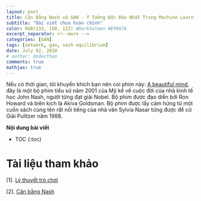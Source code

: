 ```yaml
---
layout: post
title: Cân Bằng Nash và GAN - Ý Tưởng Độc Đáo Nhất Trong Machine Learning Thập Niên 2010-2020
subtitle: "Bài viết chưa hoàn chỉnh"
color: RGB(233, 150, 122) #DarkSalmon #E9967A
excerpt_separator: <!--more -->
categories: [GAN]
tags: [network, gan, nash equilibrium]
date: July 02, 2020
# author: doducthao
comments: true
mathjax: true
---
```


Nếu có thời gian, tôi khuyến khích bạn nên coi phim này: [A beautiful mind](https://www.imdb.com/title/tt0268978/?ref_=vp_back), đây là một bộ phim tiểu sử năm 2001 của Mỹ kể về cuộc đời của nhà kinh tế học John Nash, người từng đạt giải Nobel. Bộ phim được đạo diễn bởi Ron Howard và biên kịch là Akiva Goldsman. Bộ phim được lấy cảm hứng từ một cuốn sách cùng tên rất nổi tiếng của nhà văn Sylvia Nasar từng được đề cử Giải Pulitzer năm 1988.

**Nội dung bài viết**

* TOC
{:toc}

# Tài liệu tham khảo

[1]. [Lý thuyết trò chơi](https://vi.wikipedia.org/wiki/L%C3%BD_thuy%E1%BA%BFt_tr%C3%B2_ch%C6%A1i)

[2]. [Cân bằng Nash](https://vi.wikipedia.org/wiki/C%C3%A2n_b%E1%BA%B1ng_Nash)
